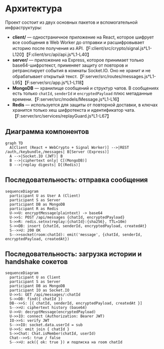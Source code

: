 # Архитектура

Проект состоит из двух основных пакетов и вспомогательной инфраструктуры:

- **client/** — одностраничное приложение на React, которое шифрует все сообщения в Web Worker до отправки и расшифровывает историю после получения из API.【F:client/src/crypto/signal.js†L1-L120】【F:client/src/api/api.js†L1-L40】
- **server/** — приложение на Express, которое принимает только base64-шифротекст, применяет защиту от повторов и ретранслирует события в комнаты Socket.IO. Оно не хранит и не обрабатывает открытый текст.【F:server/src/routes/messages.js†L1-L95】【F:server/src/app.js†L1-L118】
- **MongoDB** — хранилище сообщений и структур чатов. В сообщениях есть только `chatId`, `senderId` и `encryptedPayload` плюс метаданные времени.【F:server/src/models/Message.js†L1-L16】
- **Redis** — используется для защиты от повторной доставки, в ключах хранится только хеш шифротекста и идентификатор чата.【F:server/src/services/replayGuard.js†L1-L67】

## Диаграмма компонентов

```mermaid
graph TD
  A[Client (React + WebCrypto + Signal Worker)] -->|REST /auth,/keybundle,/messages| B[Server (Express)]
  A -->|Socket.IO (JWT)| B
  B -->|ciphertext only| C[(MongoDB)]
  B -->|replay digests| D[(Redis)]
```

## Последовательность: отправка сообщения

```mermaid
sequenceDiagram
  participant U as User A (Client)
  participant S as Server
  participant DB as MongoDB
  participant R as Redis
  U->>U: encryptMessage(plaintext) -> base64
  U->>S: POST /api/messages {chatId, encryptedPayload}
  S->>R: redis.setnx(replay:{chatId}:{sha256}, TTL=10m)
  S->>DB: insert {chatId, senderId, encryptedPayload, createdAt}
  S-->>U: 200 OK
  S-->>socket(room:chatId): emit('message', {chatId, senderId, encryptedPayload, createdAt})
```

## Последовательность: загрузка истории и handshake сокетов

```mermaid
sequenceDiagram
  participant U as Client
  participant S as Server
  participant DB as MongoDB
  participant IO as Socket.IO
  U->>S: GET /api/messages/:chatId
  S->>DB: find({ chatId })
  DB-->>S: [{ chatId, senderId, encryptedPayload, createdAt }]
  S-->>U: ciphertext history (base64)
  U->>U: decryptMessage(encryptedPayload)
  U->>IO: connect (Authorization: Bearer JWT)
  IO->>S: verify JWT
  S-->>IO: socket.data.userId = sub
  U->>S: emit join { chatId }
  S->>Chat: Chat.isMember(chatId, userId)
  Chat-->>S: true / false
  S-->>U: ack({ ok: true }) и подписка на room chatId
```
